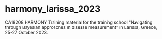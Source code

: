 # harmony_larissa_2023
CA18208 HARMONY Training material for the training school "Navigating through Bayesian approaches in disease measurement” in Larissa, Greece, 25-27 October 2023.
